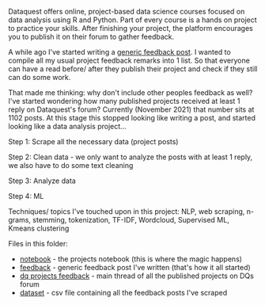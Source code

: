 Dataquest offers online, project-based data science courses focused on data analysis using R and Python. Part of every course is a hands on project to practice your skills. After finishing your project, the platform encourages you to publish it on their forum to gather feedback. 

A while ago I've started writing a [generic feedback post](https://github.com/grumpyclimber/portfolio/blob/main/nlp_feedback/feedback.md
). I wanted to compile all my usual project feedback remarks into 1 list. So that everyone can have a read before/ after they publish their project and check if they still can do some work. 

That made me thinking: why don't include other peoples feedback as well? I've started wondering how many published projects received at least 1 reply on Dataquest's forum? Currently (November 2021) that number sits at 1102 posts. At this stage this stopped looking like writing a post, and started looking like a data analysis project...

Step 1:
Scrape all the necessary data (project posts)

Step 2:
Clean data - we only want to analyze the posts with at least 1 reply, we also have to do some text cleaning

Step 3:
Analyze data

Step 4:
ML

Techniques/ topics I've touched upon in this project: 
NLP, web scraping, n-grams, stemming, tokenization, TF-IDF, Wordcloud, Supervised ML, Kmeans clustering

Files in this folder:
* [notebook](https://github.com/grumpyclimber/portfolio/blob/main/nlp_feedback/dq_feedback.ipynb) - the projects notebook (this is where the magic happens)
* [feedback](https://github.com/grumpyclimber/portfolio/blob/main/nlp_feedback/feedback.md) - generic feedback post I've written (that's how it all started)
* [dq projects feedback](https://github.com/grumpyclimber/portfolio/blob/main/nlp_feedback/projects.html) - main thread of all the published projects on DQs forum
* [dataset](https://github.com/grumpyclimber/portfolio/blob/main/nlp_feedback/dq.csv) - csv file containing all the feedback posts I've scraped 

